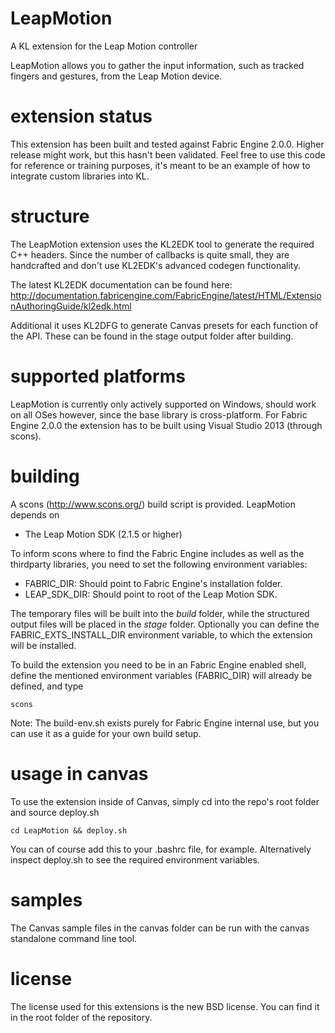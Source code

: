LeapMotion
===========
A KL extension for the Leap Motion controller

LeapMotion allows you to gather the input information, such as tracked fingers and gestures, from the Leap Motion device.

extension status
================

This extension has been built and tested against Fabric Engine 2.0.0. Higher release might work, but this hasn't been validated. Feel free to use this code for reference or training purposes, it's meant to be an example of how to integrate custom libraries into KL.

structure
=========

The LeapMotion extension uses the KL2EDK tool to generate the required C++ headers. Since the number of callbacks is quite small, they are handcrafted and don't use KL2EDK's advanced codegen functionality.

The latest KL2EDK documentation can be found here: http://documentation.fabricengine.com/FabricEngine/latest/HTML/ExtensionAuthoringGuide/kl2edk.html

Additional it uses KL2DFG to generate Canvas presets for each function of the API. These can be found in the stage output folder after building.

supported platforms
===================

LeapMotion is currently only actively supported on Windows, should work on all OSes however, since the base library is cross-platform.
For Fabric Engine 2.0.0 the extension has to be built using Visual Studio 2013 (through scons).

building
========

A scons (http://www.scons.org/) build script is provided. LeapMotion depends on
* The Leap Motion SDK (2.1.5 or higher)

To inform scons where to find the Fabric Engine includes as well as the thirdparty libraries, you need to set the following environment variables:

* FABRIC_DIR: Should point to Fabric Engine's installation folder.
* LEAP_SDK_DIR: Should point to root of the Leap Motion SDK.

The temporary files will be built into the *build* folder, while the structured output files will be placed in the *stage* folder. Optionally you can define the FABRIC_EXTS_INSTALL_DIR environment variable, to which the extension will be installed.

To build the extension you need to be in an Fabric Engine enabled shell, define the mentioned environment variables (FABRIC_DIR) will already be defined, and type

    scons

Note: The build-env.sh exists purely for Fabric Engine internal use, but you can use it as a guide for your own build setup.

usage in canvas
==================

To use the extension inside of Canvas, simply cd into the repo's root folder and source deploy.sh

    cd LeapMotion && deploy.sh

You can of course add this to your .bashrc file, for example. Alternatively inspect deploy.sh to see the required environment variables.

samples
=======

The Canvas sample files in the canvas folder can be run with the canvas standalone command line tool.


license
==========

The license used for this extensions is the new BSD license. You can find it in the root folder of the repository.
